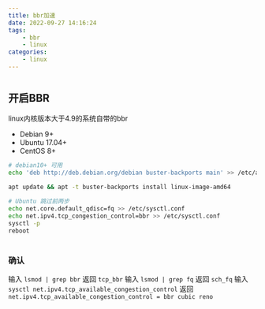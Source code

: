 ```yaml
---
title: bbr加速
date: 2022-09-27 14:16:24
tags: 
    - bbr
    - linux
categories: 
    - linux
---
```


# <h2 id="openbbr">开启BBR</h2>

linux内核版本大于4.9的系统自带的bbr

* Debian 9+
* Ubuntu 17.04+
* CentOS 8+

``` bash
# debian10+ 可用
echo 'deb http://deb.debian.org/debian buster-backports main' >> /etc/apt/sources.list

apt update && apt -t buster-backports install linux-image-amd64

# Ubuntu 跳过前两步
echo net.core.default_qdisc=fq >> /etc/sysctl.conf
echo net.ipv4.tcp_congestion_control=bbr >> /etc/sysctl.conf
sysctl -p
reboot
```

# <h3>确认</h3>
输入 `lsmod | grep bbr` 返回 `tcp_bbr`
输入 `lsmod | grep fq` 返回 `sch_fq`
输入 `sysctl net.ipv4.tcp_available_congestion_control` 返回 `net.ipv4.tcp_available_congestion_control = bbr cubic reno` 